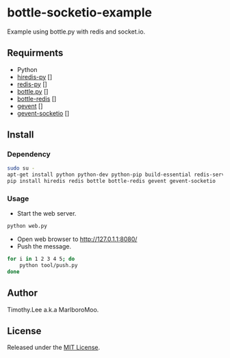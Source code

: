 # bottle-socketio-example
Example using bottle.py with redis and socket.io.

## Requirments 
 - Python
 - [hiredis-py] []
 - [redis-py] []
 - [bottle.py] []
 - [bottle-redis] []
 - [gevent] []
 - [gevent-socketio] []

## Install

### Dependency
```sh
sudo su -
apt-get install python python-dev python-pip build-essential redis-server
pip install hiredis redis bottle bottle-redis gevent gevent-socketio
```
### Usage
 * Start the web server.

```sh
python web.py 
```

 * Open web browser to http://127.0.1.1:8080/  
 * Push the message.

```sh
for i in 1 2 3 4 5; do
    python tool/push.py
done
```

## Author
Timothy.Lee a.k.a MarlboroMoo.

## License
Released under the [MIT License].

  [MIT License]: http://opensource.org/licenses/MIT "MIT License"
  [hiredis-py]: https://github.com/redis/hiredis "hiredis-py"
  [redis-py]: https://github.com/andymccurdy/redis-py "redis-py"
  [bottle.py]: https://github.com/defnull/bottle "bottle.py"
  [bottle-redis]: https://github.com/bottlepy/bottle-extras/tree/master/redis "bottle-redis"
  [gevent]: https://github.com/surfly/gevent "gevent"
  [gevent-socketio]: https://github.com/abourget/gevent-socketio "gevent-socketio"

